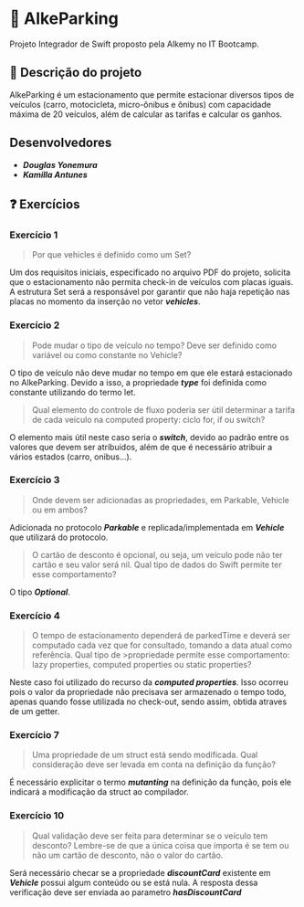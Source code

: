 # 🚗 AlkeParking
Projeto Integrador de Swift proposto pela Alkemy no IT Bootcamp.

## 📝 Descrição do projeto
AlkeParking é um estacionamento que permite estacionar diversos tipos de veículos (carro, motocicleta, micro-ônibus e ônibus) com capacidade máxima de 20 veículos, além de calcular as tarifas e calcular os ganhos.

## Desenvolvedores
* ___Douglas Yonemura___
* ___Kamilla Antunes___

## ❓ Exercícios
### Exercício 1
>Por que vehicles é definido como um Set?

Um dos requisitos iniciais, especificado no arquivo PDF do projeto, solicita que o estacionamento não permita check-in de veículos com placas iguais. A estrutura Set será a responsável por garantir que não haja repetição nas placas no momento da inserção no vetor *___vehicles___*.

### Exercício 2
>Pode mudar o tipo de veículo no tempo? Deve ser definido como variável ou como constante no Vehicle?

O tipo de veículo não deve mudar no tempo em que ele estará estacionado no AlkeParking. Devido a isso, a propriedade *___type___* foi definida como constante utilizando do termo let.

>Qual elemento do controle de fluxo poderia ser útil determinar a tarifa de cada veículo na computed property: 
>ciclo for, if ou switch?

O elemento mais útil neste caso seria o *___switch___*, devido ao padrão entre os valores que devem ser atríbuidos, além de que é necessário atribuir a vários estados (carro, onibus...).

### Exercício 3

>Onde devem ser adicionadas as propriedades, em Parkable, Vehicle ou em ambos?

Adicionada no protocolo *___Parkable___* e replicada/implementada em *___Vehicle___* que utilizará do protocolo.

>O cartão de desconto é opcional, ou seja, um veículo pode não ter cartão e seu 
>valor será nil. Qual tipo de dados do Swift permite ter esse comportamento?

O tipo *___Optional___*.

### Exercício 4

>O tempo de estacionamento dependerá de parkedTime e deverá ser computado cada vez que for consultado, tomando a data atual como referência. Qual tipo de >propriedade permite esse comportamento: lazy properties, computed properties ou static properties?

Neste caso foi utilizado do recurso da *___computed properties___*. Isso ocorreu pois o valor da propriedade não precisava ser armazenado o tempo todo, apenas quando fosse utilizada no check-out, sendo assim, obtida atraves de um getter.

### Exercício 7
>Uma propriedade de um struct está sendo modificada. Qual consideração deve ser levada em conta na definição da função?

É necessário explicitar o termo *___mutanting___* na definição da função, pois ele indicará a modificação da struct ao compilador.

### Exercício 10
>Qual validação deve ser feita para determinar se o veículo tem desconto? 
>Lembre-se de que a única coisa que importa é se tem ou não um cartão de desconto, não o valor do cartão.

Será necessário checar se a propriedade *___discountCard___* existente em *___Vehicle___* possui algum conteúdo ou se está nula. A resposta dessa verificação deve ser enviada ao parametro *___hasDiscountCard___*
